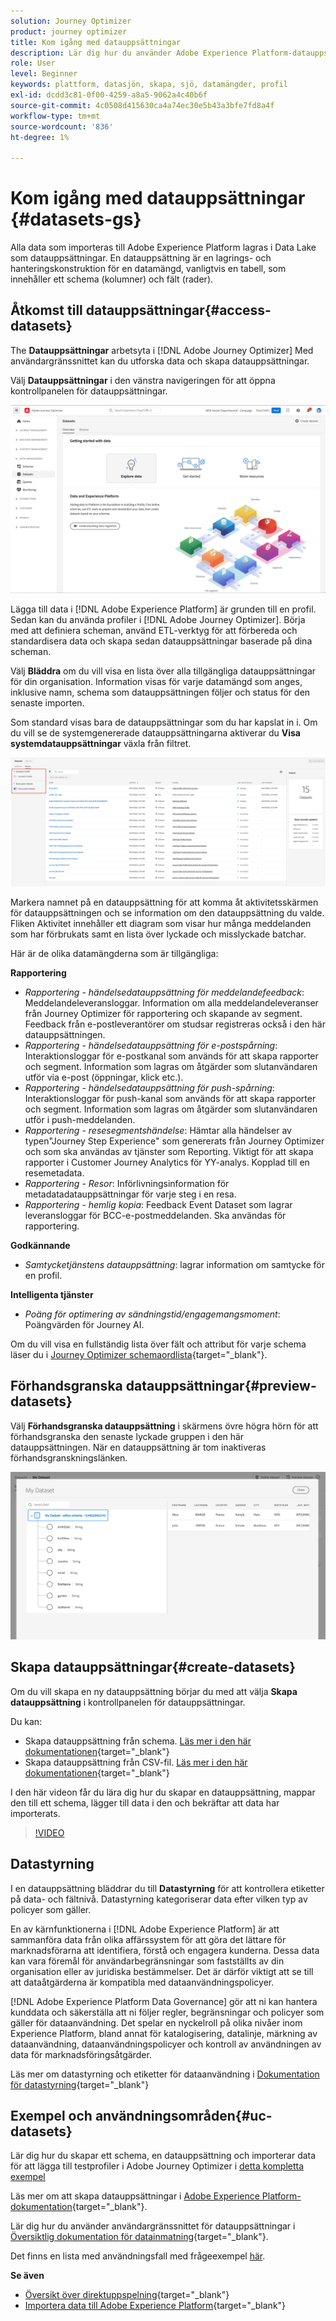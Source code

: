 ```yaml
---
solution: Journey Optimizer
product: journey optimizer
title: Kom igång med datauppsättningar
description: Lär dig hur du använder Adobe Experience Platform-datauppsättningar i Adobe Journey Optimizer
role: User
level: Beginner
keywords: plattform, datasjön, skapa, sjö, datamängder, profil
exl-id: dcdd3c81-0f00-4259-a8a5-9062a4c40b6f
source-git-commit: 4c0508d415630ca4a74ec30e5b43a3bfe7fd8a4f
workflow-type: tm+mt
source-wordcount: '836'
ht-degree: 1%

---
```


# Kom igång med datauppsättningar {#datasets-gs}

Alla data som importeras till Adobe Experience Platform lagras i Data Lake som datauppsättningar. En datauppsättning är en lagrings- och hanteringskonstruktion för en datamängd, vanligtvis en tabell, som innehåller ett schema (kolumner) och fält (rader).

## Åtkomst till datauppsättningar{#access-datasets}

The **Datauppsättningar** arbetsyta i [!DNL Adobe Journey Optimizer] Med användargränssnittet kan du utforska data och skapa datauppsättningar.

Välj **Datauppsättningar** i den vänstra navigeringen för att öppna kontrollpanelen för datauppsättningar.

![](assets/datasets-home.png)

Lägga till data i [!DNL Adobe Experience Platform] är grunden till en profil. Sedan kan du använda profiler i [!DNL Adobe Journey Optimizer]. Börja med att definiera scheman, använd ETL-verktyg för att förbereda och standardisera data och skapa sedan datauppsättningar baserade på dina scheman.

Välj **Bläddra** om du vill visa en lista över alla tillgängliga datauppsättningar för din organisation. Information visas för varje datamängd som anges, inklusive namn, schema som datauppsättningen följer och status för den senaste importen.

Som standard visas bara de datauppsättningar som du har kapslat in i. Om du vill se de systemgenererade datauppsättningarna aktiverar du **Visa systemdatauppsättningar** växla från filtret.

![](assets/ajo-system-datasets.png)

Markera namnet på en datauppsättning för att komma åt aktivitetsskärmen för datauppsättningen och se information om den datauppsättning du valde. Fliken Aktivitet innehåller ett diagram som visar hur många meddelanden som har förbrukats samt en lista över lyckade och misslyckade batchar.

Här är de olika datamängderna som är tillgängliga:

**Rapportering**

* _Rapportering - händelsedatauppsättning för meddelandefeedback_: Meddelandeleveransloggar. Information om alla meddelandeleveranser från Journey Optimizer för rapportering och skapande av segment. Feedback från e-postleverantörer om studsar registreras också i den här datauppsättningen.
* _Rapportering - händelsedatauppsättning för e-postspårning_: Interaktionsloggar för e-postkanal som används för att skapa rapporter och segment. Information som lagras om åtgärder som slutanvändaren utför via e-post (öppningar, klick etc.).
* _Rapportering - händelsedatauppsättning för push-spårning_: Interaktionsloggar för push-kanal som används för att skapa rapporter och segment. Information som lagras om åtgärder som slutanvändaren utför i push-meddelanden.
* _Rapportering - resesegmentshändelse_: Hämtar alla händelser av typen&quot;Journey Step Experience&quot; som genererats från Journey Optimizer och som ska användas av tjänster som Reporting. Viktigt för att skapa rapporter i Customer Journey Analytics för YY-analys. Kopplad till en resemetadata.
* _Rapportering - Resor_: Införlivningsinformation för metadatadatauppsättningar för varje steg i en resa.
* _Rapportering - hemlig kopia_: Feedback Event Dataset som lagrar leveransloggar för BCC-e-postmeddelanden. Ska användas för rapportering.

**Godkännande**

* _Samtycketjänstens datauppsättning_: lagrar information om samtycke för en profil.

**Intelligenta tjänster**

* _Poäng för optimering av sändningstid/engagemangsmoment_: Poängvärden för Journey AI.

Om du vill visa en fullständig lista över fält och attribut för varje schema läser du i [Journey Optimizer schemaordlista](https://experienceleague.adobe.com/tools/ajo-schemas/schema-dictionary.html){target="_blank"}.

## Förhandsgranska datauppsättningar{#preview-datasets}

Välj **Förhandsgranska datauppsättning** i skärmens övre högra hörn för att förhandsgranska den senaste lyckade gruppen i den här datauppsättningen. När en datauppsättning är tom inaktiveras förhandsgranskningslänken.

![](assets/dataset-preview.png)

## Skapa datauppsättningar{#create-datasets}

Om du vill skapa en ny datauppsättning börjar du med att välja **Skapa datauppsättning** i kontrollpanelen för datauppsättningar.

Du kan:

* Skapa datauppsättning från schema. [Läs mer i den här dokumentationen](https://experienceleague.adobe.com/docs/experience-platform/catalog/datasets/user-guide.html?lang=en#schema){target="_blank"}
* Skapa datauppsättning från CSV-fil. [Läs mer i den här dokumentationen](https://experienceleague.adobe.com/docs/experience-platform/ingestion/tutorials/map-a-csv-file.html){target="_blank"}

I den här videon får du lära dig hur du skapar en datauppsättning, mappar den till ett schema, lägger till data i den och bekräftar att data har importerats.

>[!VIDEO](https://video.tv.adobe.com/v/334293?quality=12)

## Datastyrning

I en datauppsättning bläddrar du till **Datastyrning** för att kontrollera etiketter på data- och fältnivå. Datastyrning kategoriserar data efter vilken typ av policyer som gäller.

En av kärnfunktionerna i [!DNL Adobe Experience Platform] är att sammanföra data från olika affärssystem för att göra det lättare för marknadsförarna att identifiera, förstå och engagera kunderna. Dessa data kan vara föremål för användarbegränsningar som fastställts av din organisation eller av juridiska bestämmelser. Det är därför viktigt att se till att dataåtgärderna är kompatibla med dataanvändningspolicyer.

[!DNL Adobe Experience Platform Data Governance] gör att ni kan hantera kunddata och säkerställa att ni följer regler, begränsningar och policyer som gäller för dataanvändning. Det spelar en nyckelroll på olika nivåer inom Experience Platform, bland annat för katalogisering, datalinje, märkning av dataanvändning, dataanvändningspolicyer och kontroll av användningen av data för marknadsföringsåtgärder.

Läs mer om datastyrning och etiketter för dataanvändning i [Dokumentation för datastyrning](https://experienceleague.adobe.com/docs/experience-platform/data-governance/labels/user-guide.html){target="_blank"}

## Exempel och användningsområden{#uc-datasets}

Lär dig hur du skapar ett schema, en datauppsättning och importerar data för att lägga till testprofiler i Adobe Journey Optimizer i [detta kompletta exempel](../segment/creating-test-profiles.md)

Läs mer om att skapa datauppsättningar i [Adobe Experience Platform-dokumentation](https://experienceleague.adobe.com/docs/experience-platform/catalog/datasets/overview.html){target="_blank"}.

Lär dig hur du använder användargränssnittet för datauppsättningar i [Översiktlig dokumentation för datainmatning](https://experienceleague.adobe.com/docs/experience-platform/ingestion/home.html){target="_blank"}.

Det finns en lista med användningsfall med frågeexempel [här](../data/datasets-query-examples.md).

**Se även**

* [Översikt över direktuppspelning](https://experienceleague.adobe.com/docs/experience-platform/ingestion/streaming/overview.html?lang=sv){target="_blank"}
* [Importera data till Adobe Experience Platform](https://experienceleague.adobe.com/docs/experience-platform/ingestion/tutorials/ingest-batch-data.html){target="_blank"}
